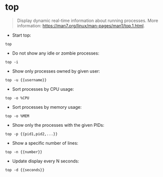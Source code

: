 # top

> Display dynamic real-time information about running processes.
> More information: <https://man7.org/linux/man-pages/man1/top.1.html>.

- Start top:

`top`

- Do not show any idle or zombie processes:

`top -i`

- Show only processes owned by given user:

`top -u {{username}}`

- Sort processes by CPU usage:

`top -o %CPU`

- Sort processes by memory usage:

`top -o %MEM`

- Show only the processes with the given PIDs:

`top -p {{pid1,pid2,...}}`

- Show a specific number of lines:

`top -n {{number}}`

- Update display every N seconds:

`top -d {{seconds}}`